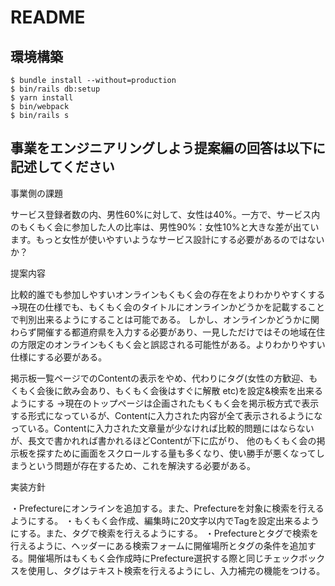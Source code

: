 # README

## 環境構築
```
$ bundle install --without=production
$ bin/rails db:setup
$ yarn install
$ bin/webpack
$ bin/rails s
```

## 事業をエンジニアリングしよう提案編の回答は以下に記述してください


事業側の課題

サービス登録者数の内、男性60%に対して、女性は40%。一方で、サービス内のもくもく会に参加した人の比率は、男性90%：女性10%と大きな差が出ています。もっと女性が使いやすいようなサービス設計にする必要があるのではないか？


提案内容

比較的誰でも参加しやすいオンラインもくもく会の存在をよりわかりやすくする
→現在の仕様でも、もくもく会のタイトルにオンラインかどうかを記載することで判別出来るようにすることは可能である。
しかし、オンラインかどうかに関わらず開催する都道府県を入力する必要があり、一見しただけではその地域在住の方限定のオンラインもくもく会と誤認される可能性がある。よりわかりやすい仕様にする必要がある。

掲示板一覧ページでのContentの表示をやめ、代わりにタグ(女性の方歓迎、もくもく会後に飲み会あり、もくもく会後はすぐに解散 etc)を設定&検索を出来るようにする
→現在のトップページは企画されたもくもく会を掲示板方式で表示する形式になっているが、Contentに入力された内容が全て表示されるようになっている。Contentに入力された文章量が少なければ比較的問題にはならないが、長文で書かれれば書かれるほどContentが下に広がり、
他のもくもく会の掲示板を探すために画面をスクロールする量も多くなり、使い勝手が悪くなってしまうという問題が存在するため、これを解決する必要がある。


実装方針

・Prefectureにオンラインを追加する。また、Prefectureを対象に検索を行えるようにする。
・もくもく会作成、編集時に20文字以内でTagを設定出来るようにする。また、タグで検索を行えるようにする。
・Prefectureとタグで検索を行えるように、ヘッダーにある検索フォームに開催場所とタグの条件を追加する。開催場所はもくもく会作成時にPrefecture選択する際と同じチェックボックスを使用し、タグはテキスト検索を行えるようにし、入力補完の機能をつける。